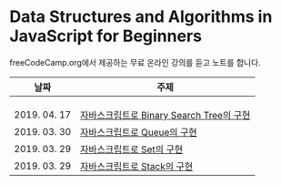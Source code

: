 # Data Structures and Algorithms in JavaScript for Beginners

freeCodeCamp.org에서 제공하는 무료 온라인 강의를 듣고 노트를 합니다.

| 날짜 | 주제 |
| ----------- | ----------- |
| |  |
|  |  |
|  |  |
| 2019. 04. 17 | [자바스크립트로 Binary Search Tree의 구현](./binarysearchTree.md) |
| 2019. 03. 30 | [자바스크립트로 Queue의 구현](./queue.md) |
| 2019. 03. 29 | [자바스크립트로 Set의 구현](./set.md) |
| 2019. 03. 29 | [자바스크립트로 Stack의 구현](./stack.md) |
